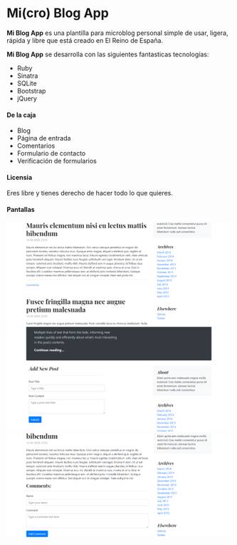 # Mi(cro) Blog App

**Mi Blog App** es una plantilla para microblog personal simple de usar, ligera, rápida y libre que está creado en El Reino de España.

**Mi Blog App** se desarrolla con las siguientes fantasticas tecnologías:

* Ruby
* Sinatra
* SQLite
* Bootstrap
* jQuery

#### De la caja

* Blog
* Página de entrada
* Comentarios
* Formulario de contacto
* Verificación de formularios

#### Licensia

Eres libre y tienes derecho de hacer todo lo que quieres.

#### Pantallas

![Blog](screenshots/blog.png "Blog")
![Formulario de nueva entrada](screenshots/new_post_form.png "Formulario de nueva entrada")
![Formulario de comentario](screenshots/comments_form.png "Formulario de comentario")
